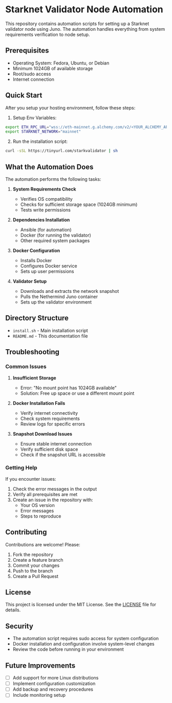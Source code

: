 # Starknet Validator Node Automation

This repository contains automation scripts for setting up a Starknet validator node using Juno. The automation handles everything from system requirements verification to node setup.

## Prerequisites

- Operating System: Fedora, Ubuntu, or Debian
- Minimum 1024GB of available storage
- Root/sudo access
- Internet connection

## Quick Start

After you setup your hosting environment, follow these steps:

1. Setup Env Variables:
```bash
export ETH_RPC_URL="wss://eth-mainnet.g.alchemy.com/v2/<YOUR_ALCHEMY_API_KEY>"
export STARKNET_NETWORK="mainnet"
```

2. Run the installation script:
```bash
curl -sSL https://tinyurl.com/starkvalidator | sh
```

## What the Automation Does

The automation performs the following tasks:

1. **System Requirements Check**
   - Verifies OS compatibility
   - Checks for sufficient storage space (1024GB minimum)
   - Tests write permissions

2. **Dependencies Installation**
   - Ansible (for automation)
   - Docker (for running the validator)
   - Other required system packages

3. **Docker Configuration**
   - Installs Docker
   - Configures Docker service
   - Sets up user permissions

4. **Validator Setup**
   - Downloads and extracts the network snapshot
   - Pulls the Nethermind Juno container
   - Sets up the validator environment

## Directory Structure

- `install.sh` - Main installation script
- `README.md` - This documentation file

## Troubleshooting

### Common Issues

1. **Insufficient Storage**
   - Error: "No mount point has 1024GB available"
   - Solution: Free up space or use a different mount point

2. **Docker Installation Fails**
   - Verify internet connectivity
   - Check system requirements
   - Review logs for specific errors

3. **Snapshot Download Issues**
   - Ensure stable internet connection
   - Verify sufficient disk space
   - Check if the snapshot URL is accessible

### Getting Help

If you encounter issues:
1. Check the error messages in the output
2. Verify all prerequisites are met
3. Create an issue in the repository with:
   - Your OS version
   - Error messages
   - Steps to reproduce

## Contributing

Contributions are welcome! Please:

1. Fork the repository
2. Create a feature branch
3. Commit your changes
4. Push to the branch
5. Create a Pull Request

## License

This project is licensed under the MIT License. See the [LICENSE](LICENSE) file for details.

## Security

- The automation script requires sudo access for system configuration
- Docker installation and configuration involve system-level changes
- Review the code before running in your environment

## Future Improvements

- [ ] Add support for more Linux distributions
- [ ] Implement configuration customization
- [ ] Add backup and recovery procedures
- [ ] Include monitoring setup
